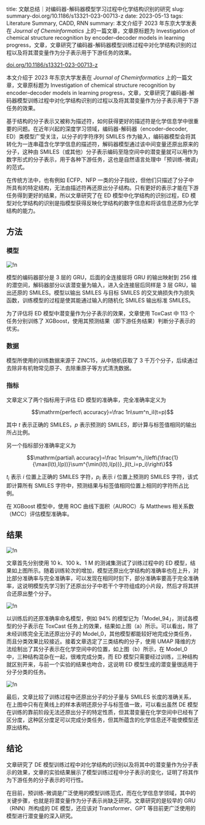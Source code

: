 title: 文献总结｜对编码器-解码器模型学习过程中化学结构识别的研究
slug: summary-doi.org/10.1186/s13321-023-00713-z
date: 2023-05-13
tags: Literature Summary, CADD, RNN
summary: 本文介绍于 2023 年东京大学发表在 *Journal of Cheminformatics* 上的一篇文章，文章原标题为 Investigation of chemical structure recognition by encoder–decoder models in learning progress，文章，文章研究了编码器-解码器模型训练过程中对化学结构识别的过程以及将其潜变量作为分子表示用于下游任务的效果。

<i class="fa fa-external-link"></i> [doi.org/10.1186/s13321-023-00713-z](https://doi.org/10.1186/s13321-023-00713-z)

本文介绍于 2023 年东京大学发表在 *Journal of Cheminformatics* 上的一篇文章，文章原标题为 Investigation of chemical structure recognition by encoder–decoder models in learning progress，文章，文章研究了编码器-解码器模型训练过程中对化学结构识别的过程以及将其潜变量作为分子表示用于下游任务的效果。

基于结构的分子表示又被称为描述符，如何获得更好的描述符是化学信息学中很重要的问题。在近年兴起的深度学习领域，编码器-解码器（encoder-decoder, ED）类模型广受关注，以分子的字符序列 SMILES 作为输入，编码器模型会将其转化为一连串蕴含化学学信息的描述符，解码器模型通过该中间变量还原出原来的分子，这种由 SMILES（或其他）分子表示编码至隐空间中的潜变量就可以用作为数字形式的分子表示，用于各种下游任务，这也是自然语言处理中「预训练-微调」的范式。

在传统方法中，也有例如 ECFP、NFP 一类的分子指纹，但他们只描述了分子中所具有的特定结构，无法由描述符再还原出分子结构。只有更好的表示才能在下游任务得到更好的结果，所以文章研究了在 ED 模型中化学结构的识别过程，ED 模型对化学结构的识别是指模型获得反映化学结构的数字信息和将该信息还原为化学结构的能力。

## 方法

### 模型

![!n](https://storage.live.com/items/4D18B16B8E0B1EDB!9036?authkey=ALYpzW-ZQ_VBXTU)

模型的编码器部分是 3 层的 GRU，后面的全连接层将 GRU 的输出映射到 256 维的潜空间，解码器部分以该潜变量为输入，进入全连接层后同样是 3 层 GRU，输出还原的 SMILES。模型以输出 SMILES 与目标 SMILES 的交叉熵损失作为损失函数，训练模型的过程是使其能通过输入的随机化 SMILES 输出标准 SMILES。

为了评估将 ED 模型中潜变量作为分子表示的效果，文章使用 ToxCast 中 113 个任务分别训练了 XGBoost，使用其预测结果（即下游任务结果）判断分子表示的优劣。

### 数据

模型所使用的训练数据来源于 ZINC15，从中随机获取了 3 千万个分子，后续通过去除非有机物常见原子、去除重原子等方式清洗数据。

### 指标

文章定义了两个指标用于评估 ED 模型的准确率，完全准确率定义为

$$\mathrm{perfect\ accuracy}=\frac 1n\sum^n_iI(t=p)$$

其中 $t$ 表示正确的 SMILES，$p$ 表示预测的 SMILES，即计算与标签值相同的输出所占比例。

另一个指标部分准确率定义为

$$\mathrm{partial\ accuracy}=\frac 1n\sum^n_i\left\{\frac{1}{\max(l(t),l(p))}\sum^{\min(l(t),l(p))}_jI(t_i=p_i)\right\}$$

$t_i$ 表示 $i$ 位置上正确的 SMILES 字符，$p_i$ 表示 $i$ 位置上预测的 SMILES 字符，该式即计算所有 SMILES 字符中，预测结果与标签值相同位置上相同的字符所占比例。

在 XGBoost 模型中，使用 ROC 曲线下面积（AUROC）与 Matthews 相关系数（MCC）评估模型准确率。

## 结果

![!n](https://storage.live.com/items/4D18B16B8E0B1EDB!9035?authkey=ALYpzW-ZQ_VBXTU)

文章首先分别使用 10 k、100 k、1 M 的测诫集测试了训练过程中的 ED 模型，结果如上图所示。随着训练轮次的增加，模型还原出化学结构的准确率也在上升，对比部分准确率与完全准确率，可以发现在相同时刻下，部分准确率要高于完全准确率，这说明模型先学习到了还原出分子中若干个字符组成的小片段，然后才将其拼合还原出整个分子。

![!n](https://storage.live.com/items/4D18B16B8E0B1EDB!9038?authkey=ALYpzW-ZQ_VBXTU)

以训练后的还原准确率命名模型，例如 94% 的模型记为「Model_94」，测试各模型的分子表示在 ToxCast 任务上的效果，结果如上图（a）所示。可以看出，除了未经训练完全无法还原出分子的 Model_0，其他模型都能较好地完成分类任务，而且分类效果比较接近。接着文章选定了三类结构的分子，使用 UMAP 降维的方法绘制出了其分子表示在化学空间中的位置，如上图（b）所示，在 Model_0 中，三种结构混杂在一起，很难完成分类，而 ED 模型只需要经过训练，三种结构就区别开来，与前一个实验的结果也吻合，这说明 ED 模型生成的潜变量很适用于分子分类的任务。

![!n](https://storage.live.com/items/4D18B16B8E0B1EDB!9037?authkey=ALYpzW-ZQ_VBXTU)

最后，文章比较了训练过程中还原出分子的分子量与 SMILES 长度的准确关系，在上图中只有在黄线上的样本表明还原分子与标签值一致，可以看出虽然 DE 模型在训练的靠前阶段无法还原出分子的特定性质，但其潜变量在化学空间中已经有了区分度，这种区分度足可以完成分类任务，但其所蕴含的化学信息还不能使模型还原出结构。

## 结论

文章研究了 DE 模型训练过程中对化学结构的识别以及将其中的潜变量作为分子表示的效果，文章的实验结果展示了模型训练过程中分子表示的变化，证明了将其作为下游任务的分子表示的可行性。

在目前，预训练-微调是广泛使用的模型训练范式，而在化学信息学领域，其中的关键步骤，也就是将潜变量作为分子表示尚缺乏研究。文章研究的是较早的 GRU（RNN）所构成的 DE 模型，还应该对 Transformer、GPT 等目前更广泛使用的模型进行潜变量的深入研究。